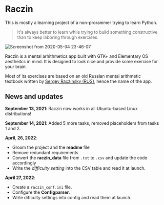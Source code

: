 # Raczin

This is mostly a learning project of a non-prorammer trying to learn Python.

> It's always better to learn while trying to build something constructive than to keep laboring through exercises. 

![Screenshot from 2020-05-04 23-46-07](https://user-images.githubusercontent.com/18544958/81012219-dc774f80-8e61-11ea-865f-6181a3b22f21.png)

Raczin is a mental arhithmetics app built with GTK+ and Elementary OS aestheitcs in mind. It is designed to look nice and provide some exercise for your brain. 

Most of its exercises are based on an old Russian mental arithmetic textbook written by [Sergey Raczinsky (RUS)](https://ru.wikipedia.org/wiki/Рачинский,_Сергей_Александрович), hence the name of the app.  

## News and updates

**September 13, 2021**: Raczin now works in all Ubuntu-based Linux distributions!

**September 14, 2021**: Added 5 more tasks, removed placeholders from tasks 1 and 2.

**April, 26, 2022**: 

* Groom the project and the **readme** file
* Remove redundant requirements
* Convert the **raczin_data** file from `.txt` to `.csv` and update the code accordingly
* Write the *difficulty setting* into the CSV table and read it at launch.

**April 27, 2022**:

* Create a `raczin_conf.ini` file.
* Configure the **Configparser**. 
* Write dificulty settings into config and read them at launch.

